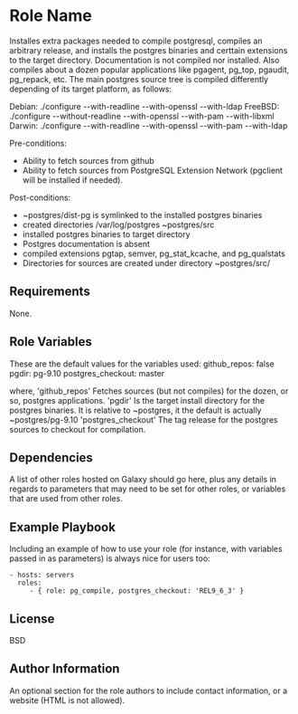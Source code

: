 Role Name
=========

Installes extra packages needed to compile postgresql, compiles an arbitrary release, and installs the
postgres binaries and certtain extensions to the target directory. Documentation is not compiled nor installed.
Also compiles about a dozen popular applications like pgagent, pg_top, pgaudit, pg_repack, etc.
The main postgres source tree is compiled differently depending of its target platform, as follows:

  Debian:   ./configure  --with-readline     --with-openssl   --with-ldap 
  FreeBSD:  ./configure  --without-readline  --with-openssl   --with-pam   --with-libxml
  Darwin:   ./configure  --with-readline     --with-openssl   --with-pam   --with-ldap 

Pre-conditions:
  - Ability to fetch sources from github
  - Ability to fetch sources from PostgreSQL Extension Network  (pgclient will be installed  if needed).

Post-conditions:
  -  ~postgres/dist-pg is symlinked to the installed postgres binaries
  - created directories /var/log/postgres ~postgres/src
  - installed postgres binaries to target directory
  - Postgres documentation is absent
  - compiled extensions   pgtap, semver, pg_stat_kcache, and  pg_qualstats
  - Directories for sources are created under directory ~postgres/src/



Requirements
------------

None.

Role Variables
--------------
These are the default values for the variables used:
github_repos:        false
pgdir:               pg-9.10
postgres_checkout:   master

where,
'github_repos'       Fetches sources (but not compiles) for the dozen, or so, postgres applications.
'pgdir'              Is the target install directory for the postgres binaries. It is relative to ~postgres, it
                     the default is actually ~postgres/pg-9.10
'postgres_checkout'  The tag release for the postgres sources to checkout for compilation. 


Dependencies
------------

A list of other roles hosted on Galaxy should go here, plus any details in regards to parameters that may need to be set for other roles, or variables that are used from other roles.

Example Playbook
----------------

Including an example of how to use your role (for instance, with variables passed in as parameters) is always nice for users too:

    - hosts: servers
      roles:
         - { role: pg_compile, postgres_checkout: 'REL9_6_3' }

License
-------

BSD

Author Information
------------------

An optional section for the role authors to include contact information, or a website (HTML is not allowed).
